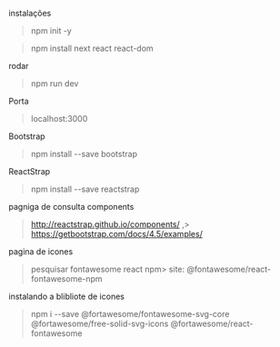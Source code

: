 instalações

> npm init -y

> npm install next react react-dom

rodar

> npm run dev

Porta

> localhost:3000

Bootstrap

> npm install --save bootstrap

ReactStrap

> npm install --save reactstrap

pagniga de consulta components

> http://reactstrap.github.io/components/ ,> https://getbootstrap.com/docs/4.5/examples/

pagina de icones

> pesquisar fontawesome react npm> site: @fontawesome/react-fontawesome-npm

instalando a blibliote de icones

> npm i --save @fortawesome/fontawesome-svg-core @fortawesome/free-solid-svg-icons @fortawesome/react-fontawesome
